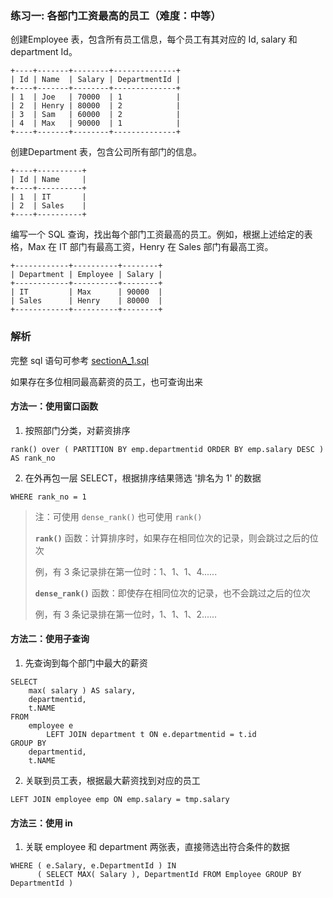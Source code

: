 ### 练习一: 各部门工资最高的员工（难度：中等）

创建Employee 表，包含所有员工信息，每个员工有其对应的 Id, salary 和 department Id。

```plain
+----+-------+--------+--------------+
| Id | Name  | Salary | DepartmentId |
+----+-------+--------+--------------+
| 1  | Joe   | 70000  | 1            |
| 2  | Henry | 80000  | 2            |
| 3  | Sam   | 60000  | 2            |
| 4  | Max   | 90000  | 1            |
+----+-------+--------+--------------+
```
创建Department 表，包含公司所有部门的信息。
```plain
+----+----------+
| Id | Name     |
+----+----------+
| 1  | IT       |
| 2  | Sales    |
+----+----------+
```
编写一个 SQL 查询，找出每个部门工资最高的员工。例如，根据上述给定的表格，Max 在 IT 部门有最高工资，Henry 在 Sales 部门有最高工资。
```plain
+------------+----------+--------+
| Department | Employee | Salary |
+------------+----------+--------+
| IT         | Max      | 90000  |
| Sales      | Henry    | 80000  |
+------------+----------+--------+
```

### 解析
完整 sql 语句可参考 [sectionA_1.sql](https://github.com/hd2yao/learn-sql/datawhale/wonderful-sql/sectionA-1/sectionA_1.sql)

如果存在多位相同最高薪资的员工，也可查询出来

#### 方法一：使用窗口函数
1. 按照部门分类，对薪资排序
```mysql
rank() over ( PARTITION BY emp.departmentid ORDER BY emp.salary DESC ) AS rank_no
```
2. 在外再包一层 SELECT，根据排序结果筛选 '排名为 1' 的数据
```mysql
WHERE rank_no = 1
```
> 注：可使用 `dense_rank()` 也可使用 `rank()`
> 
> **`rank()`** 函数：计算排序时，如果存在相同位次的记录，则会跳过之后的位次
> 
> 例，有 3 条记录排在第一位时：1、1、1、4......
> 
> **`dense_rank()`** 函数：即使存在相同位次的记录，也不会跳过之后的位次
> 
> 例，有 3 条记录排在第一位时，1、1、1、2......


#### 方法二：使用子查询
1. 先查询到每个部门中最大的薪资
```mysql
SELECT
    max( salary ) AS salary,
    departmentid,
    t.NAME
FROM
    employee e
        LEFT JOIN department t ON e.departmentid = t.id
GROUP BY
    departmentid,
    t.NAME
```
2. 关联到员工表，根据最大薪资找到对应的员工
```mysql
LEFT JOIN employee emp ON emp.salary = tmp.salary
```

#### 方法三：使用 in
1. 关联 employee 和 department 两张表，直接筛选出符合条件的数据
```mysql
WHERE ( e.Salary, e.DepartmentId ) IN 
      ( SELECT MAX( Salary ), DepartmentId FROM Employee GROUP BY DepartmentId )
```